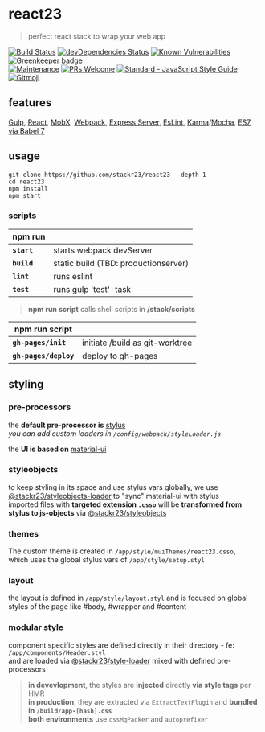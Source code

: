 # react23
> perfect react stack to wrap your web app

[![Build Status](https://travis-ci.com/stackr23/react23.svg?branch=master)](https://travis-ci.com/stackr23/react23)
[![devDependencies Status](https://david-dm.org/stackr23/react23/dev-status.svg)](https://david-dm.org/stackr23/react23?type=dev)
[![Known Vulnerabilities](https://snyk.io/test/github/stackr23/react23/badge.svg)](https://snyk.io/test/github/stackr23/react23)
[![Greenkeeper badge](https://badges.greenkeeper.io/stackr23/react23.svg)](https://greenkeeper.io/)<br />
[![Maintenance][maintenance-img]][maintenance-url]
[![PRs Welcome][pr-welcome]](http://makeapullrequest.com)
<a href="https://standardjs.com"><img src="https://img.shields.io/badge/code_style-standard-brightgreen.svg" alt="Standard - JavaScript Style Guide"></a>
<a href="https://gitmoji.carloscuesta.me">
    <img src="https://img.shields.io/badge/gitmoji-%20😜%20😍-FFDD67.svg?style=flat-square"
         alt="Gitmoji">
</a>

[maintenance-img]: https://img.shields.io/badge/Maintained%3F-yes-green.svg
[maintenance-url]: https://GitHub.com/stackR23/react23/graphs/commit-activity
[pr-welcome]: https://img.shields.io/badge/PRs-welcome-brightgreen.svg?style=flat-square

## features
[Gulp](https://gulpjs.com/), [React](https://reactjs.org/), [MobX](https://mobx.js.org/), [Webpack](https://webpack.js.org/), [Express Server](http://expressjs.com/), [EsLint](https://eslint.org/),
[Karma](https://github.com/karma-runner/karma)/[Mocha](https://github.com/mochajs/mocha), [ES7 via Babel 7](https://babeljs.io/docs/en/index.html)

## usage
```
git clone https://github.com/stackr23/react23 --depth 1
cd react23
npm install
npm start 
```

### scripts

| __npm run__   |                                       |   
|---------------|---------------------------------------|
| __`start`__   | starts webpack devServer              |
| __`build`__   | static build (TBD: productionserver)  |
| __`lint`__    | runs eslint                           |
| __`test`__    | runs gulp 'test'-task                 | 

> __npm run script__ calls shell scripts in __/stack/scripts__

| __npm run script__    |                                   |
|-----------------------|-----------------------------------|
| __`gh-pages/init`__   | initiate /build as git-worktree   |
| __`gh-pages/deploy`__ | deploy to gh-pages                |

## styling

### pre-processors
the __default pre-processor is__ [stylus](http://stylus-lang.com/)  
_you can add custom loaders in `/config/webpack/styleLoader.js`_

the __UI is based on__ [material-ui](https://github.com/mui-org/material-ui)  

### styleobjects
to keep styling in its space and use stylus vars globally, we use [@stackr23/styleobjects-loader](https://github.com/stackr23/styleobjects-loader) to "sync" material-ui with stylus  
imported files with __targeted extension `.csso`__ will be __transformed from stylus to js-objects__ via [@stackr23/styleobjects](https://github.com/stackr23/styleobjects)

### themes
The custom theme is created in `/app/style/muiThemes/react23.csso`,  
which uses the global stylus vars of `/app/style/setup.styl`

### layout
the layout is defined in `/app/style/layout.styl` and is focused on global styles of the page like #body, #wrapper and #content

### modular style
component specific styles are defined directly in their directory - fe: `/app/components/Header.styl`  
and are loaded via [@stackr23/style-loader](https://github.com/stackr23/style-loader) mixed with defined pre-processors  
> __in devevlopment__, the styles are __injected__ directly __via style tags__ per HMR  
> __in production__, they are extracted via `ExtractTextPlugin` and __bundled in `/build/app-[hash].css`__  
> __both environments__ use `cssMqPacker` and `autoprefixer`
